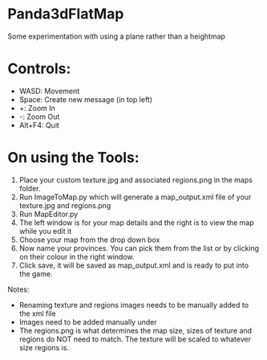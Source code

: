 Panda3dFlatMap
==============

Some experimentation with using a plane rather than a heightmap

Controls:
==============

- WASD: Movement
- Space: Create new message (in top left)
- +: Zoom In
- -: Zoom Out
- Alt+F4: Quit

On using the Tools:
==============

1. Place your custom texture.jpg and associated regions.png in the maps folder.
2. Run ImageToMap.py which will generate a map_output.xml file of your texture.jpg and regions.png
3. Run MapEditor.py
4. The left window is for your map details and the right is to view the map while you edit it
5. Choose your map from the drop down box
6. Now name your provinces. You can pick them from the list or by clicking on their colour in the right window.
7. Click save, it will be saved as map_output.xml and is ready to put into the game.

Notes:
- Renaming texture and regions images needs to be manually added to the xml file
- Images need to be added manually under <image></image>
- The regions.png is what determines the map size, sizes of texture and regions do NOT need to match. The texture will be scaled to whatever size regions is.